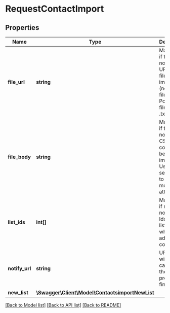 # RequestContactImport

## Properties
Name | Type | Description | Notes
------------ | ------------- | ------------- | -------------
**file_url** | **string** | Mandatory if fileBody not defined. URL of the file to be imported (no local file). Possible file types: .txt, .csv | [optional] 
**file_body** | **string** | Mandatory if fileUrl is not defined. CSV content to be imported. Use semicolon to separate multiple attributes | [optional] 
**list_ids** | **int[]** | Manadatory if newList is not defined. Ids of the lists in which to add the contacts | [optional] 
**notify_url** | **string** | URL that will be called once the export process is finished | [optional] 
**new_list** | [**\Swagger\Client\Model\ContactsimportNewList**](ContactsimportNewList.md) |  | [optional] 

[[Back to Model list]](../README.md#documentation-for-models) [[Back to API list]](../README.md#documentation-for-api-endpoints) [[Back to README]](../README.md)


